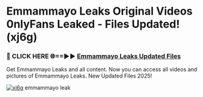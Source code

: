 # Emmammayo Leaks Original Videos 0nlyFans Leaked - Files Updated! (xj6g)

<h3>🔴 CLICK HERE 🌐==►► <a href="https://tinyurl.com/ms9xzufz" rel="nofollow">Emmammayo Leaks Updated Files</a></h3>

Get Emmammayo Leaks and all content. Now you can access all videos and pictures of Emmammayo Leaks. New Updated Files 2025!

[![xj6g](https://i.imgur.com/PQ7UWWw.gif)](https://tinyurl.com/ms9xzufz)
emmammayo leak